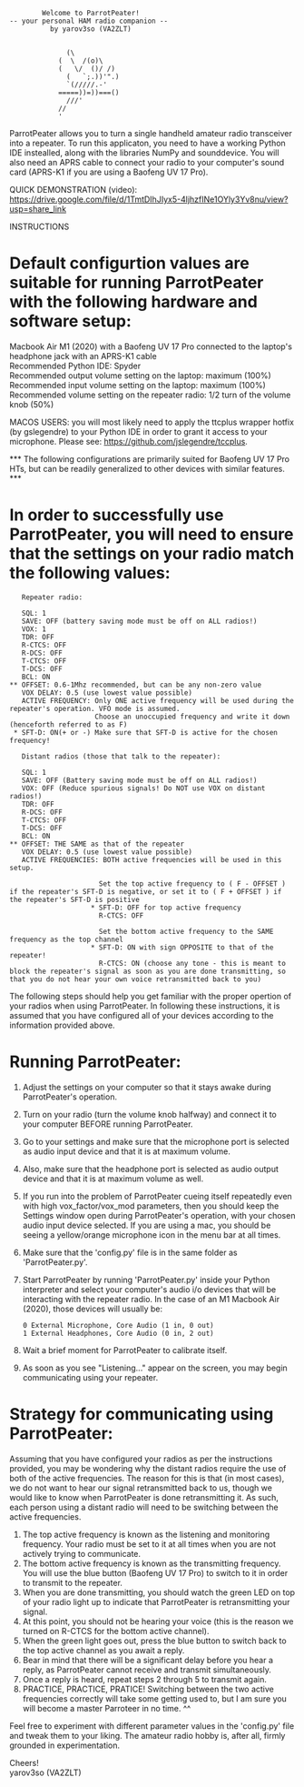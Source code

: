             Welcome to ParrotPeater! 
    -- your personal HAM radio companion --
              by yarov3so (VA2ZLT)


                  (\           
                (  \  /(o)\     
                (   \/  ()/ /)  
                  (   `;.))'".) 
                  `(/////.-'
                =====))=))===() 
                  ///'       
                //   
                '            

ParrotPeater allows you to turn a single handheld amateur radio transceiver into a repeater. 
To run this applicaton, you need to have a working Python IDE instealled, along with the libraries NumPy and sounddevice. 
You will also need an APRS cable to connect your radio to your computer's sound card (APRS-K1 if you are using a Baofeng UV 17 Pro).

QUICK DEMONSTRATION (video): https://drive.google.com/file/d/1TmtDIhJIyx5-4ljhzfINe1OYly3Yv8nu/view?usp=share_link

INSTRUCTIONS 

# Default configurtion values are suitable for running ParrotPeater with the following hardware and software setup:
    
Macbook Air M1 (2020) with a Baofeng UV 17 Pro connected to the laptop's headphone jack with an APRS-K1 cable  
Recommended Python IDE: Spyder  
Recommended output volume setting on the laptop: maximum (100%)  
Recommended input volume setting on the laptop: maximum (100%)  
Recommended volume setting on the repeater radio: 1/2 turn of the volume knob (50%)  

MACOS USERS: you will most likely need to apply the ttcplus wrapper hotfix (by gslegendre) to your Python IDE in order to grant it access to your microphone. Please see: https://github.com/jslegendre/tccplus.

*** The following configurations are primarily suited for Baofeng UV 17 Pro HTs, but can be readily generalized to other devices with similar features. ***

# In order to successfully use ParrotPeater, you will need to ensure that the settings on your radio match the following values:
    
       Repeater radio: 
    
       SQL: 1
       SAVE: OFF (battery saving mode must be off on ALL radios!)
       VOX: 1
       TDR: OFF 
       R-CTCS: OFF 
       R-DCS: OFF
       T-CTCS: OFF
       T-DCS: OFF
       BCL: ON 
    ** OFFSET: 0.6-1Mhz recommended, but can be any non-zero value
       VOX DELAY: 0.5 (use lowest value possible)
       ACTIVE FREQUENCY: Only ONE active frequency will be used during the repeater's operation. VFO mode is assumed.
                         Choose an unoccupied frequency and write it down (henceforth referred to as F)
     * SFT-D: ON(+ or -) Make sure that SFT-D is active for the chosen frequency!

       Distant radios (those that talk to the repeater):
    
       SQL: 1
       SAVE: OFF (Battery saving mode must be off on ALL radios!)
       VOX: OFF (Reduce spurious signals! Do NOT use VOX on distant radios!)
       TDR: OFF 
       R-DCS: OFF
       T-CTCS: OFF
       T-DCS: OFF
       BCL: ON 
    ** OFFSET: THE SAME as that of the repeater 
       VOX DELAY: 0.5 (use lowest value possible)
       ACTIVE FREQUENCIES: BOTH active frequencies will be used in this setup.

                          Set the top active frequency to ( F - OFFSET ) if the repeater's SFT-D is negative, or set it to ( F + OFFSET ) if the repeater's SFT-D is positive
                        * SFT-D: OFF for top active frequency
                          R-CTCS: OFF

                          Set the bottom active frequency to the SAME frequency as the top channel
                        * SFT-D: ON with sign OPPOSITE to that of the repeater!
                          R-CTCS: ON (choose any tone - this is meant to block the repeater's signal as soon as you are done transmitting, so that you do not hear your own voice retransmitted back to you) 

The following steps should help you get familiar with the proper opertion of your radios when using ParrotPeater.
In following these instructions, it is assumed that you have configured all of your devices according to the information provided above.

# Running ParrotPeater:

1. Adjust the settings on your computer so that it stays awake during ParrotPeater's operation.
2. Turn on your radio (turn the volume knob halfway) and connect it to your computer BEFORE running ParrotPeater.
3. Go to your settings and make sure that the microphone port is selected as audio input device and that it is at maximum volume.
4. Also, make sure that the headphone port is selected as audio output device and that it is at maximum volume as well.
5. If you run into the problem of ParrotPeater cueing itself repeatedly even with high vox_factor/vox_mod parameters, then you should keep the Settings window open during ParrotPeater's operation, with your chosen audio input device selected. If you are using a mac, you should be seeing a yellow/orange microphone icon in the menu bar at all times.
6. Make sure that the 'config.py' file is in the same folder as 'ParrotPeater.py'.
7. Start ParrotPeater by running 'ParrotPeater.py' inside your Python interpreter and select your computer's audio i/o devices that will be interacting with the repeater radio. 
   In the case of an M1 Macbook Air (2020), those devices will usually be:
   
       0 External Microphone, Core Audio (1 in, 0 out)
       1 External Headphones, Core Audio (0 in, 2 out)
   
8. Wait a brief moment for ParrotPeater to calibrate itself.
9. As soon as you see "Listening..." appear on the screen, you may begin communicating using your repeater.

# Strategy for communicating using ParrotPeater:
    
Assuming that you have configured your radios as per the instructions provided, you may be wondering why the distant radios require the use of both of the active frequencies.
The reason for this is that (in most cases), we do not want to hear our signal retransmitted back to us, though we would like to know when ParrotPeater is done retransmitting it.
As such, each person using a distant radio will need to be switching between the active frequencies.

1. The top active frequency is known as the listening and monitoring frequency. Your radio must be set to it at all times when you are not actively trying to communicate.
2. The bottom active frequency is known as the transmitting frequency. You will use the blue button (Baofeng UV 17 Pro) to switch to it in order to transmit to the repeater.
3. When you are done transmitting, you should watch the green LED on top of your radio light up to indicate that ParrotPeater is retransmitting your signal. 
4. At this point, you should not be hearing your voice (this is the reason we turned on R-CTCS for the bottom active channel).
5. When the green light goes out, press the blue button to switch back to the top active channel as you await a reply.
6. Bear in mind that there will be a significant delay before you hear a reply, as ParrotPeater cannot receive and transmit simultaneously.
7. Once a reply is heard, repeat steps 2 through 5 to transmit again. 
8. PRACTICE, PRACTICE, PRATICE! Switching between the two active frequencies correctly will take some getting used to, but I am sure you will become a master Parroteer in no time. ^^

Feel free to experiment with different parameter values in the 'config.py' file and tweak them to your liking. The amateur radio hobby is, after all, firmly grounded in experimentation. 

Cheers!  
yarov3so (VA2ZLT)
